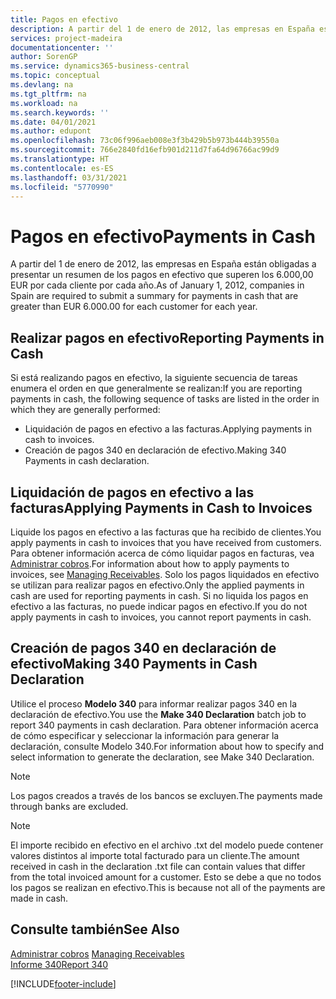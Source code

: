 ```yaml
---
title: Pagos en efectivo
description: A partir del 1 de enero de 2012, las empresas en España están obligadas a presentar un resumen de los pagos en efectivo que superen los 6.000,00 EUR por cada cliente por cada año.
services: project-madeira
documentationcenter: ''
author: SorenGP
ms.service: dynamics365-business-central
ms.topic: conceptual
ms.devlang: na
ms.tgt_pltfrm: na
ms.workload: na
ms.search.keywords: ''
ms.date: 04/01/2021
ms.author: edupont
ms.openlocfilehash: 73c06f996aeb008e3f3b429b5b973b444b39550a
ms.sourcegitcommit: 766e2840fd16efb901d211d7fa64d96766ac99d9
ms.translationtype: HT
ms.contentlocale: es-ES
ms.lasthandoff: 03/31/2021
ms.locfileid: "5770990"
---
```

# <a name="payments-in-cash"></a><span data-ttu-id="617a1-103">Pagos en efectivo</span><span class="sxs-lookup"><span data-stu-id="617a1-103">Payments in Cash</span></span>
<span data-ttu-id="617a1-104">A partir del 1 de enero de 2012, las empresas en España están obligadas a presentar un resumen de los pagos en efectivo que superen los 6.000,00 EUR por cada cliente por cada año.</span><span class="sxs-lookup"><span data-stu-id="617a1-104">As of January 1, 2012, companies in Spain are required to submit a summary for payments in cash that are greater than EUR 6.000.00 for each customer for each year.</span></span>  

## <a name="reporting-payments-in-cash"></a><span data-ttu-id="617a1-105">Realizar pagos en efectivo</span><span class="sxs-lookup"><span data-stu-id="617a1-105">Reporting Payments in Cash</span></span>  
<span data-ttu-id="617a1-106">Si está realizando pagos en efectivo, la siguiente secuencia de tareas enumera el orden en que generalmente se realizan:</span><span class="sxs-lookup"><span data-stu-id="617a1-106">If you are reporting payments in cash, the following sequence of tasks are listed in the order in which they are generally performed:</span></span>  

- <span data-ttu-id="617a1-107">Liquidación de pagos en efectivo a las facturas.</span><span class="sxs-lookup"><span data-stu-id="617a1-107">Applying payments in cash to invoices.</span></span>  
- <span data-ttu-id="617a1-108">Creación de pagos 340 en declaración de efectivo.</span><span class="sxs-lookup"><span data-stu-id="617a1-108">Making 340 Payments in cash declaration.</span></span>  

## <a name="applying-payments-in-cash-to-invoices"></a><span data-ttu-id="617a1-109">Liquidación de pagos en efectivo a las facturas</span><span class="sxs-lookup"><span data-stu-id="617a1-109">Applying Payments in Cash to Invoices</span></span>  
<span data-ttu-id="617a1-110">Liquide los pagos en efectivo a las facturas que ha recibido de clientes.</span><span class="sxs-lookup"><span data-stu-id="617a1-110">You apply payments in cash to invoices that you have received from customers.</span></span> <span data-ttu-id="617a1-111">Para obtener información acerca de cómo liquidar pagos en facturas, vea [Administrar cobros](../../receivables-manage-receivables.md).</span><span class="sxs-lookup"><span data-stu-id="617a1-111">For information about how to apply payments to invoices, see [Managing Receivables](../../receivables-manage-receivables.md).</span></span> <span data-ttu-id="617a1-112">Solo los pagos liquidados en efectivo se utilizan para realizar pagos en efectivo.</span><span class="sxs-lookup"><span data-stu-id="617a1-112">Only the applied payments in cash are used for reporting payments in cash.</span></span> <span data-ttu-id="617a1-113">Si no liquida los pagos en efectivo a las facturas, no puede indicar pagos en efectivo.</span><span class="sxs-lookup"><span data-stu-id="617a1-113">If you do not apply payments in cash to invoices, you cannot report payments in cash.</span></span>  

## <a name="making-340-payments-in-cash-declaration"></a><span data-ttu-id="617a1-114">Creación de pagos 340 en declaración de efectivo</span><span class="sxs-lookup"><span data-stu-id="617a1-114">Making 340 Payments in Cash Declaration</span></span>  
<span data-ttu-id="617a1-115">Utilice el proceso **Modelo 340** para informar realizar pagos 340 en la declaración de efectivo.</span><span class="sxs-lookup"><span data-stu-id="617a1-115">You use the **Make 340 Declaration** batch job to report 340 payments in cash declaration.</span></span> <span data-ttu-id="617a1-116">Para obtener información acerca de cómo especificar y seleccionar la información para generar la declaración, consulte Modelo 340.</span><span class="sxs-lookup"><span data-stu-id="617a1-116">For information about how to specify and select information to generate the declaration, see Make 340 Declaration.</span></span>  

> [!NOTE]  
>  <span data-ttu-id="617a1-117">Los pagos creados a través de los bancos se excluyen.</span><span class="sxs-lookup"><span data-stu-id="617a1-117">The payments made through banks are excluded.</span></span>  

> [!NOTE]  
>  <span data-ttu-id="617a1-118">El importe recibido en efectivo en el archivo .txt del modelo puede contener valores distintos al importe total facturado para un cliente.</span><span class="sxs-lookup"><span data-stu-id="617a1-118">The amount received in cash in the declaration .txt file can contain values that differ from the total invoiced amount for a customer.</span></span> <span data-ttu-id="617a1-119">Esto se debe a que no todos los pagos se realizan en efectivo.</span><span class="sxs-lookup"><span data-stu-id="617a1-119">This is because not all of the payments are made in cash.</span></span>  

## <a name="see-also"></a><span data-ttu-id="617a1-120">Consulte también</span><span class="sxs-lookup"><span data-stu-id="617a1-120">See Also</span></span>  
<span data-ttu-id="617a1-121">[Administrar cobros](../../receivables-manage-receivables.md)   </span><span class="sxs-lookup"><span data-stu-id="617a1-121">[Managing Receivables](../../receivables-manage-receivables.md)   </span></span>  
 [<span data-ttu-id="617a1-122">Informe 340</span><span class="sxs-lookup"><span data-stu-id="617a1-122">Report 340</span></span>](report-340.md)


[!INCLUDE[footer-include](../../includes/footer-banner.md)]